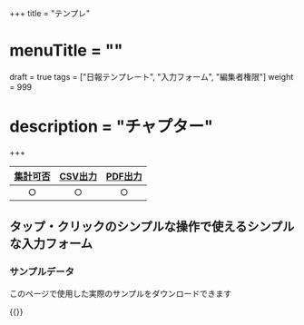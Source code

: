 +++
title = "テンプレ"
# menuTitle = ""
draft = true
tags = ["日報テンプレート", "入力フォーム", "編集者権限"]
weight = 999
# description = "チャプター"
+++


|[集計可否](/report/totalling/form/)|[CSV出力](/report/totalling/csv/)|[PDF出力](/report/read/pdf/)|
|:---:|:---:|:---:|
|○|○|○|

## タップ・クリックのシンプルな操作で使えるシンプルな入力フォーム

### サンプルデータ

このページで使用した実際のサンプルをダウンロードできます

{{<attachments style="orange" />}}
